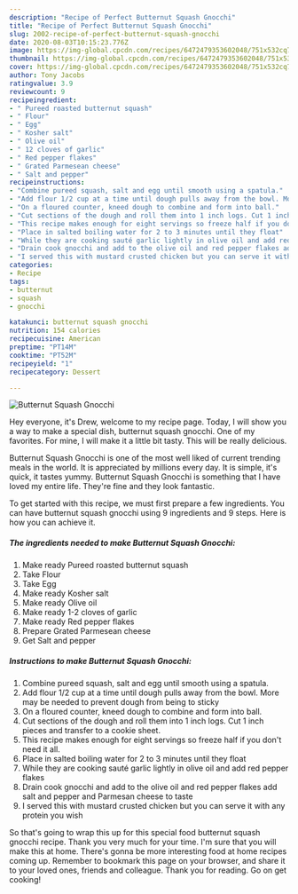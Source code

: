 ```yaml
---
description: "Recipe of Perfect Butternut Squash Gnocchi"
title: "Recipe of Perfect Butternut Squash Gnocchi"
slug: 2002-recipe-of-perfect-butternut-squash-gnocchi
date: 2020-08-03T10:15:23.776Z
image: https://img-global.cpcdn.com/recipes/6472479353602048/751x532cq70/butternut-squash-gnocchi-recipe-main-photo.jpg
thumbnail: https://img-global.cpcdn.com/recipes/6472479353602048/751x532cq70/butternut-squash-gnocchi-recipe-main-photo.jpg
cover: https://img-global.cpcdn.com/recipes/6472479353602048/751x532cq70/butternut-squash-gnocchi-recipe-main-photo.jpg
author: Tony Jacobs
ratingvalue: 3.9
reviewcount: 9
recipeingredient:
- " Pureed roasted butternut squash"
- " Flour"
- " Egg"
- " Kosher salt"
- " Olive oil"
- " 12 cloves of garlic"
- " Red pepper flakes"
- " Grated Parmesean cheese"
- " Salt and pepper"
recipeinstructions:
- "Combine pureed squash, salt and egg until smooth using a spatula."
- "Add flour 1/2 cup at a time until dough pulls away from the bowl. More may be needed to prevent dough from being to sticky"
- "On a floured counter, kneed dough to combine and form into ball."
- "Cut sections of the dough and roll them into 1 inch logs. Cut 1 inch pieces and transfer to a cookie sheet."
- "This recipe makes enough for eight servings so freeze half if you don&#39;t need it all."
- "Place in salted boiling water for 2 to 3 minutes until they float"
- "While they are cooking sauté garlic lightly in olive oil and add red pepper flakes"
- "Drain cook gnocchi and add to the olive oil and red pepper flakes add salt and pepper and Parmesan cheese to taste"
- "I served this with mustard crusted chicken but you can serve it with any protein you wish"
categories:
- Recipe
tags:
- butternut
- squash
- gnocchi

katakunci: butternut squash gnocchi 
nutrition: 154 calories
recipecuisine: American
preptime: "PT14M"
cooktime: "PT52M"
recipeyield: "1"
recipecategory: Dessert

---
```



![Butternut Squash Gnocchi](https://img-global.cpcdn.com/recipes/6472479353602048/751x532cq70/butternut-squash-gnocchi-recipe-main-photo.jpg)

Hey everyone, it's Drew, welcome to my recipe page. Today, I will show you a way to make a special dish, butternut squash gnocchi. One of my favorites. For mine, I will make it a little bit tasty. This will be really delicious.



Butternut Squash Gnocchi is one of the most well liked of current trending meals in the world. It is appreciated by millions every day. It is simple, it's quick, it tastes yummy. Butternut Squash Gnocchi is something that I have loved my entire life. They're fine and they look fantastic.


To get started with this recipe, we must first prepare a few ingredients. You can have butternut squash gnocchi using 9 ingredients and 9 steps. Here is how you can achieve it.

<!--inarticleads1-->

##### The ingredients needed to make Butternut Squash Gnocchi:

1. Make ready  Pureed roasted butternut squash
1. Take  Flour
1. Take  Egg
1. Make ready  Kosher salt
1. Make ready  Olive oil
1. Make ready  1-2 cloves of garlic
1. Make ready  Red pepper flakes
1. Prepare  Grated Parmesean cheese
1. Get  Salt and pepper




<!--inarticleads2-->

##### Instructions to make Butternut Squash Gnocchi:

1. Combine pureed squash, salt and egg until smooth using a spatula.
1. Add flour 1/2 cup at a time until dough pulls away from the bowl. More may be needed to prevent dough from being to sticky
1. On a floured counter, kneed dough to combine and form into ball.
1. Cut sections of the dough and roll them into 1 inch logs. Cut 1 inch pieces and transfer to a cookie sheet.
1. This recipe makes enough for eight servings so freeze half if you don&#39;t need it all.
1. Place in salted boiling water for 2 to 3 minutes until they float
1. While they are cooking sauté garlic lightly in olive oil and add red pepper flakes
1. Drain cook gnocchi and add to the olive oil and red pepper flakes add salt and pepper and Parmesan cheese to taste
1. I served this with mustard crusted chicken but you can serve it with any protein you wish




So that's going to wrap this up for this special food butternut squash gnocchi recipe. Thank you very much for your time. I'm sure that you will make this at home. There's gonna be more interesting food at home recipes coming up. Remember to bookmark this page on your browser, and share it to your loved ones, friends and colleague. Thank you for reading. Go on get cooking!
